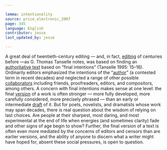 ```yaml
---

lemma: intentionality
source: price_electronic_2007
page: 345
language: English
contributor: jesse
last_updated_by: jesse

---
```


A great deal of twentieth-century editing — and, in fact, [editing](editingScholarly.md) of centuries before —as G. Thomas Tanselle notes, was based on finding an [authoritative text](authoritative.html) based on “final intentions” (Tanselle 1995: 15–16). Ordinarily editors emphasized the intentions of the “[author](author.html)” (a contested term in recent decades) and neglected a range of other possible [collaborators](collaboration.html) including friends, proofreaders, editors, and compositors, among others. A concern with final intentions makes sense at one level: the final [version](version.html) of a work is often stronger — more fully developed, more carefully considered, more precisely phrased — than an early or intermediate [draft](draft.html) of it. But for poets, novelists, and dramatists whose work may span decades, there is real question about the wisdom of relying on last choices. Are people at their sharpest, most daring, and most experimental at the end of life when energies (and sometimes clarity) fade and other signs of age begin to show? Further, the final version of a text is often even more mediated by the concerns of editors and censors than are earlier versions, and the ability of anyone to discern what a writer might have hoped for, absent these social pressures, is open to question.
